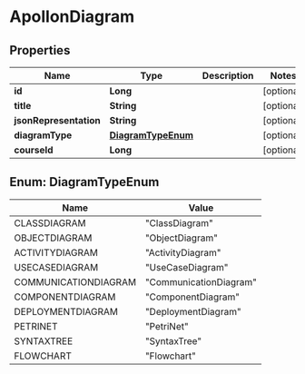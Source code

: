 

# ApollonDiagram


## Properties

| Name | Type | Description | Notes |
|------------ | ------------- | ------------- | -------------|
|**id** | **Long** |  |  [optional] |
|**title** | **String** |  |  [optional] |
|**jsonRepresentation** | **String** |  |  [optional] |
|**diagramType** | [**DiagramTypeEnum**](#DiagramTypeEnum) |  |  [optional] |
|**courseId** | **Long** |  |  [optional] |



## Enum: DiagramTypeEnum

| Name | Value |
|---- | -----|
| CLASSDIAGRAM | &quot;ClassDiagram&quot; |
| OBJECTDIAGRAM | &quot;ObjectDiagram&quot; |
| ACTIVITYDIAGRAM | &quot;ActivityDiagram&quot; |
| USECASEDIAGRAM | &quot;UseCaseDiagram&quot; |
| COMMUNICATIONDIAGRAM | &quot;CommunicationDiagram&quot; |
| COMPONENTDIAGRAM | &quot;ComponentDiagram&quot; |
| DEPLOYMENTDIAGRAM | &quot;DeploymentDiagram&quot; |
| PETRINET | &quot;PetriNet&quot; |
| SYNTAXTREE | &quot;SyntaxTree&quot; |
| FLOWCHART | &quot;Flowchart&quot; |



